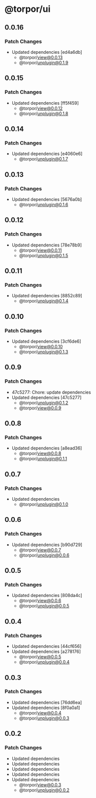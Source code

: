 # @torpor/ui

## 0.0.16

### Patch Changes

- Updated dependencies [ed4a6db]
  - @torpor/view@0.0.13
  - @torpor/unplugin@0.1.9

## 0.0.15

### Patch Changes

- Updated dependencies [ff5f459]
  - @torpor/view@0.0.12
  - @torpor/unplugin@0.1.8

## 0.0.14

### Patch Changes

- Updated dependencies [e4060e6]
  - @torpor/unplugin@0.1.7

## 0.0.13

### Patch Changes

- Updated dependencies [5676a0b]
  - @torpor/unplugin@0.1.6

## 0.0.12

### Patch Changes

- Updated dependencies [78e78b9]
  - @torpor/view@0.0.11
  - @torpor/unplugin@0.1.5

## 0.0.11

### Patch Changes

- Updated dependencies [8852c89]
  - @torpor/unplugin@0.1.4

## 0.0.10

### Patch Changes

- Updated dependencies [3cf6de6]
  - @torpor/view@0.0.10
  - @torpor/unplugin@0.1.3

## 0.0.9

### Patch Changes

- 47c5277: Chore: update dependencies
- Updated dependencies [47c5277]
  - @torpor/unplugin@0.1.2
  - @torpor/view@0.0.9

## 0.0.8

### Patch Changes

- Updated dependencies [a8ead36]
  - @torpor/view@0.0.8
  - @torpor/unplugin@0.1.1

## 0.0.7

### Patch Changes

- Updated dependencies
  - @torpor/unplugin@0.1.0

## 0.0.6

### Patch Changes

- Updated dependencies [b90d729]
  - @torpor/view@0.0.7
  - @torpor/unplugin@0.0.6

## 0.0.5

### Patch Changes

- Updated dependencies [808da4c]
  - @torpor/view@0.0.6
  - @torpor/unplugin@0.0.5

## 0.0.4

### Patch Changes

- Updated dependencies [44cf656]
- Updated dependencies [a278176]
  - @torpor/view@0.0.5
  - @torpor/unplugin@0.0.4

## 0.0.3

### Patch Changes

- Updated dependencies [76dd6ea]
- Updated dependencies [8f0a0a1]
  - @torpor/view@0.0.4
  - @torpor/unplugin@0.0.3

## 0.0.2

### Patch Changes

- Updated dependencies
- Updated dependencies
- Updated dependencies
- Updated dependencies
- Updated dependencies
  - @torpor/view@0.0.3
  - @torpor/unplugin@0.0.2

